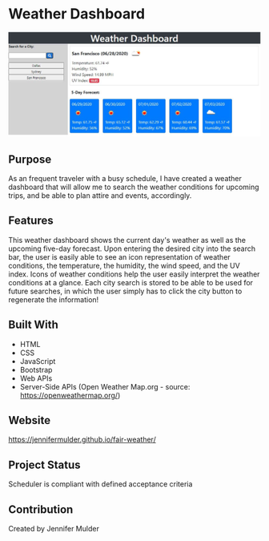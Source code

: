 # Weather Dashboard

![](assets/images/weather-dashboard.jpg)

## Purpose
As an frequent traveler with a busy schedule, I have created a weather dashboard that will allow me to search the weather conditions for upcoming trips, and be able to plan attire and events, accordingly. 

## Features
This weather dashboard shows the current day's weather as well as the upcoming five-day forecast. Upon entering the desired city into the search bar, the user is easily able to see an icon representation of weather conditions, the temperature, the humidity, the wind speed, and the UV index. Icons of weather conditions help the user easily interpret the weather conditions at a glance. Each city search is stored to be able to be used for future searches, in which the user simply has to click the city button to regenerate the information!

## Built With
* HTML
* CSS
* JavaScript
* Bootstrap
* Web APIs
* Server-Side APIs (Open Weather Map.org - source: https://openweathermap.org/)

## Website
https://jennifermulder.github.io/fair-weather/

## Project Status
Scheduler is compliant with defined acceptance criteria

## Contribution
Created by Jennifer Mulder